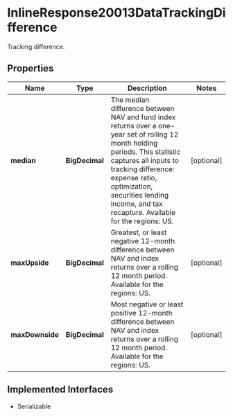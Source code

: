 

# InlineResponse20013DataTrackingDifference

Tracking difference.

## Properties

Name | Type | Description | Notes
------------ | ------------- | ------------- | -------------
**median** | **BigDecimal** | The median difference between NAV and fund index returns over a one-year set of rolling 12 month holding periods. This statistic captures all inputs to tracking difference: expense ratio, optimization, securities lending income, and tax recapture. Available for the regions: US. |  [optional]
**maxUpside** | **BigDecimal** | Greatest, or least negative 12-month difference between NAV and index returns over a rolling 12 month period. Available for the regions: US. |  [optional]
**maxDownside** | **BigDecimal** | Most negative or least positive 12-month difference between NAV and index returns over a rolling 12 month period. Available for the regions: US. |  [optional]


## Implemented Interfaces

* Serializable


